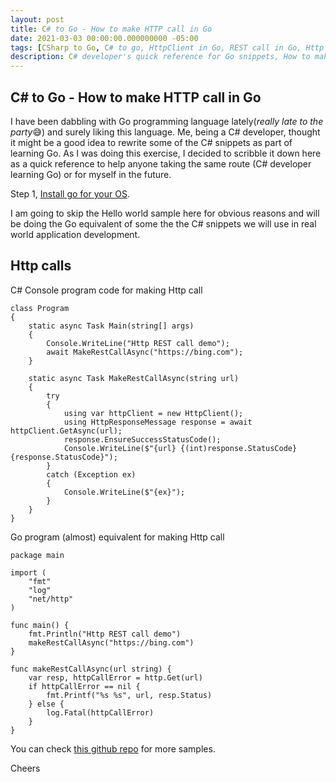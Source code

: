 ```yaml
---
layout: post
title: C# to Go - How to make HTTP call in Go
date: 2021-03-03 00:00:00.000000000 -05:00
tags: [CSharp to Go, C# to go, HttpClient in Go, REST call in Go, Http call in go]
description: C# developer's quick reference for Go snippets, How to make Http call in Go
---
```

## C# to Go - How to make HTTP call in Go

I have been dabbling with Go programming language lately(*really late to the party*😅) and surely liking this language. Me, being a C# developer, thought it might be a good idea to rewrite some of the C# snippets as part of learning Go. As I was doing this exercise, I decided to scribble it down here as a quick reference to help anyone taking the same route (C# developer learning Go) or for myself in the future.


Step 1, [Install go for your OS](https://golang.org/dl/).


I am going to skip the Hello world sample here for obvious reasons and will be doing the Go equivalent of some the the C# snippets we will use in real world application development.


## Http calls

C# Console program code for making Http call

    class Program
    {
        static async Task Main(string[] args)
        {
            Console.WriteLine("Http REST call demo");
            await MakeRestCallAsync("https://bing.com");
        }

        static async Task MakeRestCallAsync(string url)
        {
            try
            {
                using var httpClient = new HttpClient();
                using HttpResponseMessage response = await httpClient.GetAsync(url);
                response.EnsureSuccessStatusCode();
                Console.WriteLine($"{url} {(int)response.StatusCode} {response.StatusCode}");
            }
            catch (Exception ex)
            {
                Console.WriteLine($"{ex}");
            }
        }
    }

Go program (almost) equivalent for making Http call

    package main

    import (
        "fmt"
        "log"
        "net/http"
    )

    func main() {
        fmt.Println("Http REST call demo")
        makeRestCallAsync("https://bing.com")
    }

    func makeRestCallAsync(url string) {
        var resp, httpCallError = http.Get(url)
        if httpCallError == nil {
            fmt.Printf("%s %s", url, resp.Status)
        } else {
            log.Fatal(httpCallError)
        }
    }

You can check [this github repo](https://github.com/kshyju/CSharpToGo) for more samples. 

Cheers


